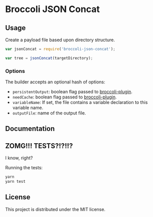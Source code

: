 # Broccoli JSON Concat

## Usage

Create a payload file based upon directory structure.

```javascript
var jsonConcat = require('broccoli-json-concat');

var tree = jsonConcat(targetDirectory);
```

### Options

The builder accepts an optional hash of options:

- `persistentOutput`: boolean flag passed to [broccoli-plugin](https://github.com/broccolijs/broccoli-plugin#reference).
- `needCache`: boolean flag passed to [broccoli-plugin](https://github.com/broccolijs/broccoli-plugin#reference).
- `variableName`: If set, the file contains a variable declaration to
  this variable name.
- `outputFile`: name of the output file.

## Documentation

## ZOMG!!! TESTS?!?!!?

I know, right?

Running the tests:

```javascript
yarn
yarn test
```

## License

This project is distributed under the MIT license.
